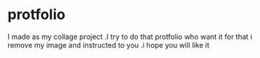 # protfolio
I made as my collage project .I try to do that protfolio who want it for that i remove my image and instructed to you .i hope you will like it
